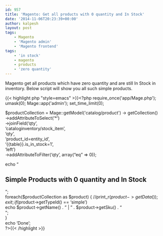 ```yaml
---
id: 957
title: 'Magento: Get all products with 0 quantity and In Stock'
date: '2014-11-06T20:23:39+00:00'
author: kalpesh
layout: post
tags:
    - Magento
    - 'Magento admin'
    - 'Magento frontend'
tags:
    - 'in stock'
    - magento
    - products
    - 'zero quantity'
---
```


Magento get all products which have zero quantity and are still In Stock in inventory. Below script will show you all such simple products.

{{< highlight php "style=emacs" >}}<?php require_once('app/Mage.php');
umask(0);
Mage::app('admin');
set_time_limit(0);

$productCollection = Mage::getModel('catalog/product')
     ->
getCollection()  
 ->addAttributeToSelect(‘*’)  
 ->joinField(‘qty’,  
 ‘cataloginventory/stock_item’,  
 ‘qty’,  
 ‘product_id=entity_id’,  
 ‘{{table}}.is_in_stock=1’,  
 ‘left’)  
 ->addAttributeToFilter(‘qty’, array(“eq” => 0));

echo “

## Simple Products with 0 quantity and In Stock

“;  
foreach($productCollection as $product) { //print_r($product->getData());exit;  
 if($product->getTypeId() == ‘simple’)  
 echo $product->getName() . ” | ” . $product->getSku() . “  
“;  
}  
echo ‘Done’;  
?>{{< /highlight >}}